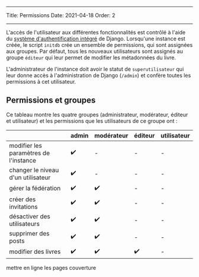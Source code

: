 - - -
Title: Permissions Date: 2021-04-18 Order: 2
- - -

L'accès de l'utilisateur aux différentes fonctionnalités est contrôlé à l'aide du [système d'authentification intégré](https://docs.djangoproject.com/en/3.2/topics/auth/default/) de Django. Lorsqu'une instance est créée, le script `initdb` crée un ensemble de permissions, qui sont assignées aux groupes. Par défaut, tous les nouveaux utilisateurs sont assignés au groupe `éditeur` qui leur permet de modifier les métadonnées du livre.

L'administrateur de l'instance doit avoir le statut de `superutilisateur` qui leur donne accès à l'administration de Django (`/admin`) et confère toutes les permissions à cet utilisateur.

## Permissions et groupes
Ce tableau montre les quatre groupes (administrateur, modérateur, éditeur et utilisateur) et les permissions que les utilisateurs de ce groupe ont :

|                                       | admin | modérateur | éditeur | utilisateur |
| ------------------------------------- | ----- | ---------- | ------- | ----------- |
| modifier les paramètres de l'instance | ✔️    | -          | -       | -           |
| changer le niveau d'un utilisateur    | ✔️    | -          | -       | -           |
| gérer la fédération                   | ✔️    | ✔️         | -       | -           |
| créer des invitations                 | ✔️    | ✔️         | -       | -           |
| désactiver des utilisateurs           | ✔️    | ✔️         | -       | -           |
| supprimer des posts                   | ✔️    | ✔️         | -       | -           |
| modifier des livres                   | ✔️    | ✔️         | ✔️      | -           |
 mettre en ligne les pages couverture
